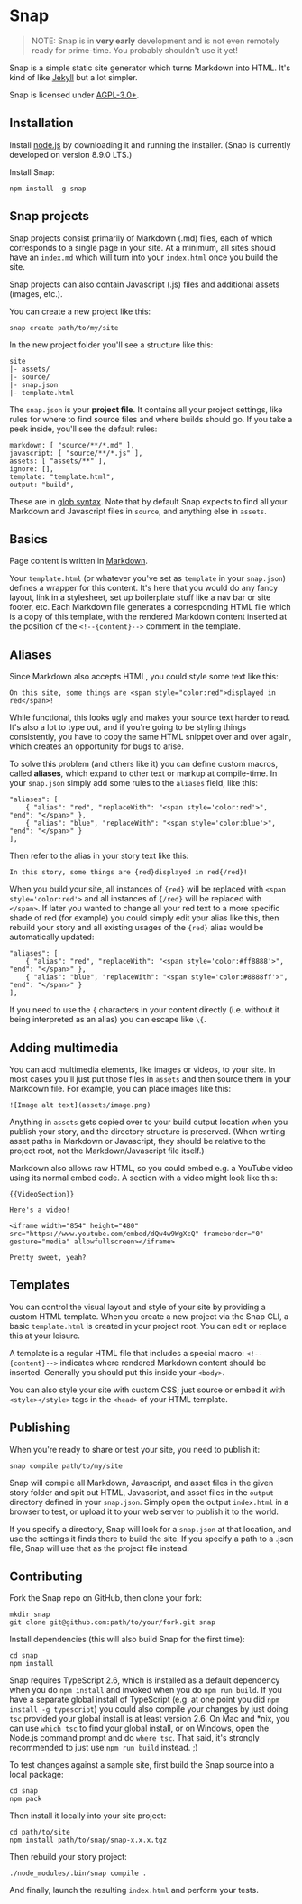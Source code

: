 # Snap

> NOTE: Snap is in **very early** development and is not even remotely ready for prime-time. You probably shouldn't use it yet!

Snap is a simple static site generator which turns Markdown into HTML. It's kind of like [Jekyll](https://jekyllrb.com) but a lot simpler.

Snap is licensed under [AGPL-3.0+](https://github.com/invicticide/snap/blob/dev/license.md).

## Installation

Install [node.js](https://nodejs.org) by downloading it and running the installer. (Snap is currently developed on version 8.9.0 LTS.)

Install Snap:

	npm install -g snap

## Snap projects

Snap projects consist primarily of Markdown (.md) files, each of which corresponds to a single page in your site. At a minimum, all sites should have an `index.md` which will turn into your `index.html` once you build the site.

Snap projects can also contain Javascript (.js) files and additional assets (images, etc.). 

You can create a new project like this:

	snap create path/to/my/site

In the new project folder you'll see a structure like this:

	site
	|- assets/
	|- source/
	|- snap.json
	|- template.html

The `snap.json` is your **project file**. It contains all your project settings, like rules for where to find source files and where builds should go. If you take a peek inside, you'll see the default rules:

	markdown: [ "source/**/*.md" ],
	javascript: [ "source/**/*.js" ],
	assets: [ "assets/**" ],
	ignore: [],
	template: "template.html",
	output: "build",

These are in [glob syntax](https://github.com/isaacs/node-glob#glob-primer). Note that by default Snap expects to find all your Markdown and Javascript files in `source`, and anything else in `assets`.

## Basics

Page content is written in [Markdown](http://commonmark.org/help/).

Your `template.html` (or whatever you've set as `template` in your `snap.json`) defines a wrapper for this content. It's here that you would do any fancy layout, link in a stylesheet, set up boilerplate stuff like a nav bar or site footer, etc. Each Markdown file generates a corresponding HTML file which is a copy of this template, with the rendered Markdown content inserted at the position of the `<!--{content}-->` comment in the template.

## Aliases

Since Markdown also accepts HTML, you could style some text like this:

	On this site, some things are <span style="color:red">displayed in red</span>!

While functional, this looks ugly and makes your source text harder to read. It's also a lot to type out, and if you're going to be styling things consistently, you have to copy the same HTML snippet over and over again, which creates an opportunity for bugs to arise.

To solve this problem (and others like it) you can define custom macros, called **aliases**, which expand to other text or markup at compile-time. In your `snap.json` simply add some rules to the `aliases` field, like this:

	"aliases": [
		{ "alias": "red", "replaceWith": "<span style='color:red'>", "end": "</span>" },
		{ "alias": "blue", "replaceWith": "<span style='color:blue'>", "end": "</span>" }
	],

Then refer to the alias in your story text like this:

	In this story, some things are {red}displayed in red{/red}!

When you build your site, all instances of `{red}` will be replaced with `<span style='color:red'>` and all instances of `{/red}` will be replaced with `</span>`. If later you wanted to change all your red text to a more specific shade of red (for example) you could simply edit your alias like this, then rebuild your story and all existing usages of the `{red}` alias would be automatically updated:

	"aliases": [
		{ "alias": "red", "replaceWith": "<span style='color:#ff8888'>", "end": "</span>" },
		{ "alias": "blue", "replaceWith": "<span style='color:#8888ff'>", "end": "</span>" }
	],

If you need to use the `{` characters in your content directly (i.e. without it being interpreted as an alias) you can escape like `\{`.

## Adding multimedia

You can add multimedia elements, like images or videos, to your site. In most cases you'll just put those files in `assets` and then source them in your Markdown file. For example, you can place images like this:

	![Image alt text](assets/image.png)

Anything in `assets` gets copied over to your build output location when you publish your story, and the directory structure is preserved. (When writing asset paths in Markdown or Javascript, they should be relative to the project root, not the Markdown/Javascript file itself.)

Markdown also allows raw HTML, so you could embed e.g. a YouTube video using its normal embed code. A section with a video might look like this:

	{{VideoSection}}

	Here's a video!

	<iframe width="854" height="480" src="https://www.youtube.com/embed/dQw4w9WgXcQ" frameborder="0" gesture="media" allowfullscreen></iframe>

	Pretty sweet, yeah?

## Templates

You can control the visual layout and style of your site by providing a custom HTML template. When you create a new project via the Snap CLI, a basic `template.html` is created in your project root. You can edit or replace this at your leisure.

A template is a regular HTML file that includes a special macro: `<!--{content}-->` indicates where rendered Markdown content should be inserted. Generally you should put this inside your `<body>`.

You can also style your site with custom CSS; just source or embed it with `<style></style>` tags in the `<head>` of your HTML template.

## Publishing

When you're ready to share or test your site, you need to publish it:

	snap compile path/to/my/site

Snap will compile all Markdown, Javascript, and asset files in the given story folder and spit out HTML, Javascript, and asset files in the `output` directory defined in your `snap.json`. Simply open the output `index.html` in a browser to test, or upload it to your web server to publish it to the world.

If you specify a directory, Snap will look for a `snap.json` at that location, and use the settings it finds there to build the site. If you specify a path to a .json file, Snap will use that as the project file instead.

## Contributing

Fork the Snap repo on GitHub, then clone your fork:

	mkdir snap
	git clone git@github.com:path/to/your/fork.git snap

Install dependencies (this will also build Snap for the first time):

	cd snap
	npm install

Snap requires TypeScript 2.6, which is installed as a default dependency when you do `npm install` and invoked when you do `npm run build`. If you have a separate global install of TypeScript (e.g. at one point you did `npm install -g typescript`) you could also compile your changes by just doing `tsc` provided your global install is at least version 2.6. On Mac and *nix, you can use `which tsc` to find your global install, or on Windows, open the Node.js command prompt and do `where tsc`. That said, it's strongly recommended to just use `npm run build` instead. ;)

To test changes against a sample site, first build the Snap source into a local package:

	cd snap
	npm pack

Then install it locally into your site project:

	cd path/to/site
	npm install path/to/snap/snap-x.x.x.tgz

Then rebuild your story project:

	./node_modules/.bin/snap compile .

And finally, launch the resulting `index.html` and perform your tests.
